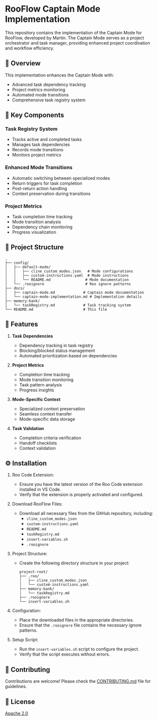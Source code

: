 # RooFlow Captain Mode Implementation

This repository contains the implementation of the Captain Mode for RooFlow, developed by Martin. The Captain Mode serves as a project orchestrator and task manager, providing enhanced project coordination and workflow efficiency.

## 🎯 Overview

This implementation enhances the Captain Mode with:
- Advanced task dependency tracking
- Project metrics monitoring
- Automated mode transitions
- Comprehensive task registry system

## 🔧 Key Components

### Task Registry System
- Tracks active and completed tasks
- Manages task dependencies
- Records mode transitions
- Monitors project metrics

### Enhanced Mode Transitions
- Automatic switching between specialized modes
- Return triggers for task completion
- Post-return action handling
- Context preservation during transitions

### Project Metrics
- Task completion time tracking
- Mode transition analysis
- Dependency chain monitoring
- Progress visualization

## 📂 Project Structure

```
.
├── config/
│   ├── default-mode/
│   │   ├── cline_custom_modes.json   # Mode configurations
│   │   ├── custom-instructions.yaml  # Mode instructions
│   │   └── README.md                # Mode documentation
│   └── .rooignore                   # Roo ignore patterns
├── docs/
│   ├── captain-mode.md             # Captain mode documentation
│   └── captain-mode-implementation.md # Implementation details
├── memory-bank/
│   └── taskRegistry.md             # Task tracking system
└── README.md                       # This file
```

## 🚀 Features

1. **Task Dependencies**
   - Dependency tracking in task registry
   - Blocking/blocked status management
   - Automated prioritization based on dependencies

2. **Project Metrics**
   - Completion time tracking
   - Mode transition monitoring
   - Task pattern analysis
   - Progress insights

3. **Mode-Specific Context**
   - Specialized context preservation
   - Seamless context transfer
   - Mode-specific data storage

4. **Task Validation**
   - Completion criteria verification
   - Handoff checklists
   - Context validation

## ⚙️ Installation

1.  Roo Code Extension:
    - Ensure you have the latest version of the Roo Code extension installed in VS Code.
    - Verify that the extension is properly activated and configured.

2.  Download RooFlow Files:
    - Download all necessary files from the GitHub repository, including:
      - `cline_custom_modes.json`
      - `custom-instructions.yaml`
      - `README.md`
      - `taskRegistry.md`
      - `insert-variables.sh`
      - `.rooignore`

3.  Project Structure:
    - Create the following directory structure in your project:
      ```
      project-root/
      ├── .roo/
      │   ├── cline_custom_modes.json
      │   └── custom-instructions.yaml
      ├── memory-bank/
      │   └── taskRegistry.md
      ├── .rooignore
      └── insert-variables.sh
      ```

4.  Configuration:
    - Place the downloaded files in the appropriate directories.
    - Ensure that the `.rooignore` file contains the necessary ignore patterns.

5.  Setup Script:
    - Run the `insert-variables.sh` script to configure the project.
    - Verify that the script executes without errors.

## 🤝 Contributing

Contributions are welcome! Please check the [CONTRIBUTING.md](CONTRIBUTING.md) file for guidelines.

## 📝 License

[Apache 2.0](LICENSE)
